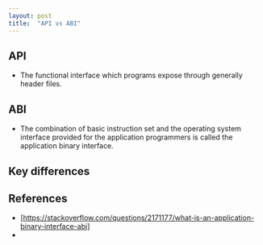 ```yaml
---
layout: post
title:  "API vs ABI"
---
```


## API

- The functional interface which programs expose through generally header files.

## ABI

- The combination of basic instruction set and the operating system interface
  provided for the application programmers is called the application binary
interface.


## Key differences


## References

- [https://stackoverflow.com/questions/2171177/what-is-an-application-binary-interface-abi]
- 

